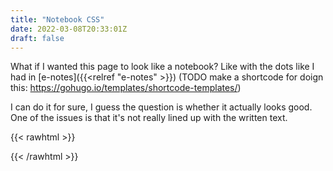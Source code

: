 ```yaml
---
title: "Notebook CSS"
date: 2022-03-08T20:33:01Z
draft: false
---
```


What if I wanted this page to look like a notebook?  Like with the dots like I had in [e-notes]({{<relref "e-notes" >}}) (TODO make a shortcode for doign this: https://gohugo.io/templates/shortcode-templates/)

I can do it for sure, I guess the question is whether it actually looks good.  One of the issues is that it's not really lined up with the written text.

{{< rawhtml >}}
<style>
    .main {
        background-image: radial-gradient(#212121 5%, #fdfdfd 6%);
        background-position: 0 7px;
        background-size: 15px 15px;
        height: 10px;
        width: 100%;
    }
</style>
{{< /rawhtml >}}
